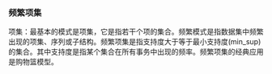 ### 频繁项集

项集：最基本的模式是项集，它是指若干个项的集合。频繁模式是指数据集中频繁出现的项集、序列或子结构。频繁项集是指支持度大于等于最小支持度(min_sup)的集合。其中支持度是指某个集合在所有事务中出现的频率。频繁项集的经典应用是购物篮模型。

